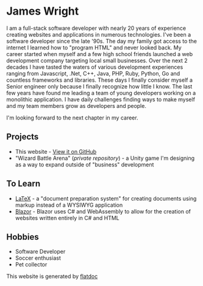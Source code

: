 James Wright
============

I am a full-stack software developer with nearly 20 years of experience creating websites and applications in numerous technologies. I've been a software developer since the late '90s.  The day my family got access to the internet I learned how to "program HTML" and never looked back.  My career started when myself and a few high school friends launched a web development company targeting local small businesses.  Over the next 2 decades I have tasted the waters of various development experiences ranging from Javascript, .Net, C++, Java, PHP, Ruby, Python, Go and countless frameworks and libraries.  These days I finally consider myself a Senior engineer only because I finally recognize how little I know.  The last few years have found me leading a team of young developers working on a monolithic application.  I have daily challenges finding ways to make myself and my team members grow as developers and people.

I'm looking forward to the next chapter in my career.

## Projects
* This website - [View it on GitHub](https://github.com/jamespwright/jamespwright.com)
* "Wizard Battle Arena" (_private repository_) - a Unity game I'm designing as a way to expand outside of "business" development

## To Learn
* [LaTeX](https://en.wikipedia.org/wiki/LaTeX) - a "document preparation system" for creating documents using markup instead of a WYSIWYG application  
* [Blazor](https://blazor.net/) - Blazor uses C# and WebAssembly to allow for the creation of websites written entirely in C# and HTML

## Hobbies
* Software Developer
* Soccer enthusiast  
* Pet collector

This website is generated by [flatdoc](http://ricostacruz.com/flatdoc/)